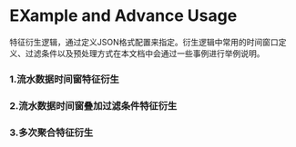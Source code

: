 # EXample and Advance Usage
特征衍生逻辑，通过定义JSON格式配置来指定。衍生逻辑中常用的时间窗口定义、过滤条件以及预处理方式在本文档中会通过一些事例进行举例说明。

### 1.流水数据时间窗特征衍生



### 2.流水数据时间窗叠加过滤条件特征衍生


### 3.多次聚合特征衍生